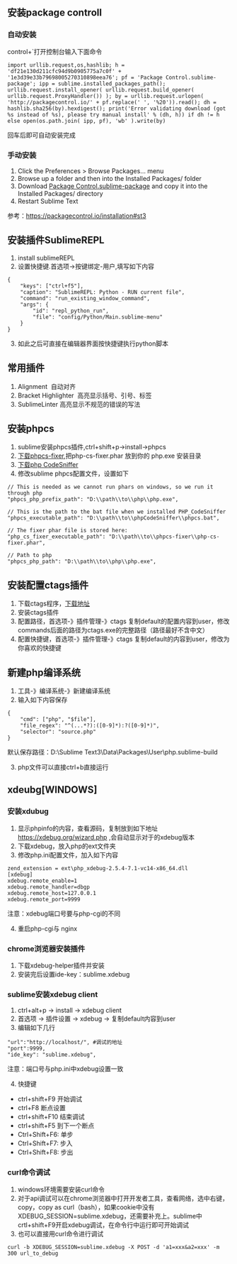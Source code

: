 ## 安装package controll
### 自动安装
control+`打开控制台输入下面命令
```
import urllib.request,os,hashlib; h = 'df21e130d211cfc94d9b0905775a7c0f' + '1e3d39e33b79698005270310898eea76'; pf = 'Package Control.sublime-package'; ipp = sublime.installed_packages_path(); urllib.request.install_opener( urllib.request.build_opener( urllib.request.ProxyHandler()) ); by = urllib.request.urlopen( 'http://packagecontrol.io/' + pf.replace(' ', '%20')).read(); dh = hashlib.sha256(by).hexdigest(); print('Error validating download (got %s instead of %s), please try manual install' % (dh, h)) if dh != h else open(os.path.join( ipp, pf), 'wb' ).write(by)
```
回车后即可自动安装完成

### 手动安装
1. Click the Preferences > Browse Packages… menu
2. Browse up a folder and then into the Installed Packages/ folder
3. Download [Package Control.sublime-package](https://packagecontrol.io/Package%20Control.sublime-package) and copy it into the Installed Packages/ directory
4. Restart Sublime Text

参考：https://packagecontrol.io/installation#st3


## 安装插件SublimeREPL
1. install sublimeREPL
2. 设置快捷键.首选项->按键绑定-用户,填写如下内容
```
{
    "keys": ["ctrl+f5"],
    "caption": "SublimeREPL: Python - RUN current file",
    "command": "run_existing_window_command",
    "args": {
        "id": "repl_python_run",
        "file": "config/Python/Main.sublime-menu"
    }
}
```
3. 如此之后可直接在编辑器界面按快捷键执行python脚本


## 常用插件
1. Alignment  自动对齐
2. Bracket Highlighter  高亮显示括号、引号、标签
3. SublimeLinter 高亮显示不规范的错误的写法

## 安装phpcs
1. sublime安装phpcs插件,ctrl+shift+p->install->phpcs
2. [下载phpcs-fixer](http://cs.sensiolabs.org/),把php-cs-fixer.phar 放到你的 php.exe 安装目录
3. [下载php CodeSniffer](http://download.pear.php.net/package/PHP_CodeSniffer-1.5.0RC4.tgz/)
4. 修改sublime phpcs配置文件，设置如下
```
// This is needed as we cannot run phars on windows, so we run it through php
"phpcs_php_prefix_path": "D:\\path\\to\\php\\php.exe",

// This is the path to the bat file when we installed PHP_CodeSniffer
"phpcs_executable_path": "D:\\path\\to\\phpCodeSniffer\\phpcs.bat",

// The fixer phar file is stored here:
"php_cs_fixer_executable_path": "D:\\path\\to\\phpcs-fixer\\php-cs-fixer.phar",

// Path to php
"phpcs_php_path": "D:\\path\\to\\php\\php.exe",
```

## 安装配置ctags插件
1. 下载ctags程序，[下载地址](http://prdownloads.sourceforge.net/ctags/ctags58.zip)
2. 安装ctags插件
3. 配置路径，首选项-》插件管理-》ctags  复制default的配置内容到user，修改commands后面的路径为ctags.exe的完整路径（路径最好不含中文）
4. 配置快捷键，首选项-》插件管理-》ctags 复制default的内容到user，修改为你喜欢的快捷键


## 新建php编译系统
1. 工具-》编译系统-》新建编译系统
2. 输入如下内容保存
```
{
    "cmd": ["php", "$file"],
    "file_regex": "^(...*?):([0-9]*):?([0-9]*)",
    "selector": "source.php"
}
```
默认保存路径：D:\Sublime Text3\Data\Packages\User\php.sublime-build

3. php文件可以直接ctrl+b直接运行

## xdeubg[WINDOWS]
### 安装xdubug
1. 显示phpinfo的内容，查看源码，复制放到如下地址 https://xdebug.org/wizard.php ,会自动显示对于的xdebug版本
2. 下载xdebug，放入php的ext文件夹
3. 修改php.ini配置文件，加入如下内容
```
zend_extension = ext\php_xdebug-2.5.4-7.1-vc14-x86_64.dll
[xdebug]
xdebug.remote_enable=1
xdebug.remote_handler=dbgp
xdebug.remote_host=127.0.0.1
xdebug.remote_port=9999 
```
注意：xdebug端口号要与php-cgi的不同

4. 重启php-cgi与 nginx
### chrome浏览器安装插件
1. 下载xdebug-helper插件并安装
2. 安装完后设置ide-key：sublime.xdebug
### sublime安装xdebug client
1. ctrl+alt+p -> install -> xdebug client
2. 首选项 -> 插件设置 -> xdebug -> 复制default内容到user
3. 编辑如下几行
```
"url":"http://localhost/", #调试的地址
"port":9999,
"ide_key": "sublime.xdebug",
```
注意：端口号与php.ini中xdebug设置一致

4. 快捷键
* ctrl+shift+F9 开始调试
* ctrl+F8 断点设置
* ctrl+shift+F10 结束调试
* ctrl+shift+F5 到下一个断点
* Ctrl+Shift+F6: 单步
* Ctrl+Shift+F7: 步入
* Ctrl+Shift+F8: 步出

### curl命令调试
1. windows环境需要安装curl命令
2. 对于api调试可以在chrome浏览器中打开开发者工具，查看网络，选中右键，copy，copy as curl（bash），如果cookie中没有XDEBUG_SESSION=sublime.xdebug，还需要补充上。sublime中crtl+shift+F9开启xdebug调试，在命令行中运行即可开始调试
3. 也可以直接用curl命令进行调试
```
curl -b XDEBUG_SESSION=sublime.xdebug -X POST -d 'a1=xxx&a2=xxx' -m 300 url_to_debug
```
